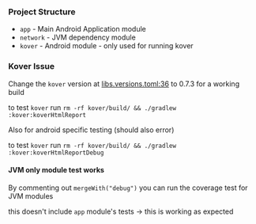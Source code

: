 ### Project Structure
- `app` - Main Android Application module
- `network` - JVM dependency module
- `kover` - Android module - only used for running kover

### Kover Issue

Change the `kover` version at [libs.versions.toml:36](https://github.com/ben-gooding-sky/kover-bug-example/blob/main/gradle/libs.versions.toml) to 0.7.3 for a working build

to test `kover` run `rm -rf kover/build/ && ./gradlew :kover:koverHtmlReport`

Also for android specific testing (should also error)

to test `kover` run `rm -rf kover/build/ && ./gradlew :kover:koverHtmlReportDebug`


#### JVM only module test works

By commenting out `mergeWith("debug")` you can run the coverage test for JVM modules

this doesn't include `app` module's tests -> this is working as expected

